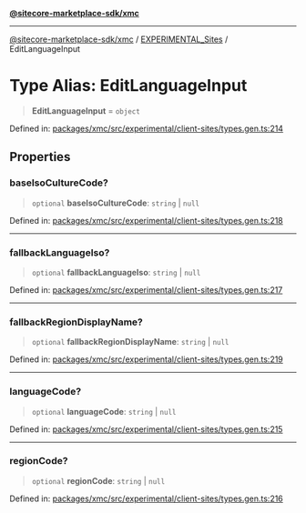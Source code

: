 [**@sitecore-marketplace-sdk/xmc**](../../../../README.md)

***

[@sitecore-marketplace-sdk/xmc](../../../../README.md) / [EXPERIMENTAL\_Sites](../README.md) / EditLanguageInput

# Type Alias: EditLanguageInput

> **EditLanguageInput** = `object`

Defined in: [packages/xmc/src/experimental/client-sites/types.gen.ts:214](https://github.com/Sitecore/marketplace-sdk/blob/main/packages/xmc/src/experimental/client-sites/types.gen.ts#L214)

## Properties

### baseIsoCultureCode?

> `optional` **baseIsoCultureCode**: `string` \| `null`

Defined in: [packages/xmc/src/experimental/client-sites/types.gen.ts:218](https://github.com/Sitecore/marketplace-sdk/blob/main/packages/xmc/src/experimental/client-sites/types.gen.ts#L218)

***

### fallbackLanguageIso?

> `optional` **fallbackLanguageIso**: `string` \| `null`

Defined in: [packages/xmc/src/experimental/client-sites/types.gen.ts:217](https://github.com/Sitecore/marketplace-sdk/blob/main/packages/xmc/src/experimental/client-sites/types.gen.ts#L217)

***

### fallbackRegionDisplayName?

> `optional` **fallbackRegionDisplayName**: `string` \| `null`

Defined in: [packages/xmc/src/experimental/client-sites/types.gen.ts:219](https://github.com/Sitecore/marketplace-sdk/blob/main/packages/xmc/src/experimental/client-sites/types.gen.ts#L219)

***

### languageCode?

> `optional` **languageCode**: `string` \| `null`

Defined in: [packages/xmc/src/experimental/client-sites/types.gen.ts:215](https://github.com/Sitecore/marketplace-sdk/blob/main/packages/xmc/src/experimental/client-sites/types.gen.ts#L215)

***

### regionCode?

> `optional` **regionCode**: `string` \| `null`

Defined in: [packages/xmc/src/experimental/client-sites/types.gen.ts:216](https://github.com/Sitecore/marketplace-sdk/blob/main/packages/xmc/src/experimental/client-sites/types.gen.ts#L216)
